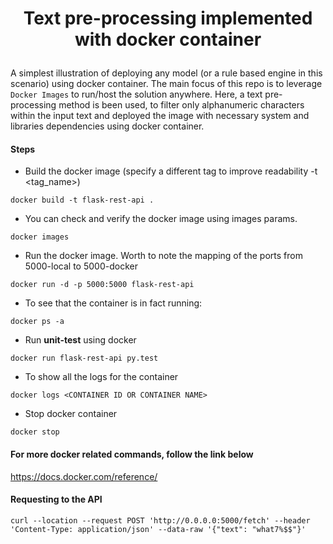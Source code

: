 # <p align=center>Text pre-processing implemented with docker container</p>
A simplest illustration of deploying any model (or a rule based engine in this scenario) using docker container. The main focus of this repo is to leverage ``Docker Images`` to run/host the solution anywhere. Here, a text pre-processing method is been used, to filter only alphanumeric characters within the input text and deployed the image with necessary system and libraries dependencies using docker container. 

#### Steps 
 - Build the docker image (specify a different tag to improve readability -t <tag_name>)
 ```buildoutcfg
docker build -t flask-rest-api .
```
 - You can check and verify the docker image using images params.
```buildoutcfg
docker images
```
 - Run the docker image. Worth to note the mapping of the ports from 5000-local to 5000-docker 
```buildoutcfg
docker run -d -p 5000:5000 flask-rest-api
```
 - To see that the container is in fact running:
```buildoutcfg
docker ps -a
```
 - Run **unit-test** using docker 
```buildoutcfg
docker run flask-rest-api py.test
```
 - To show all the logs for the container 
```buildoutcfg
docker logs <CONTAINER ID OR CONTAINER NAME>
```
 - Stop docker container 
```buildoutcfg
docker stop
```
#### For more docker related commands, follow the link below
https://docs.docker.com/reference/

#### Requesting to the API
```
curl --location --request POST 'http://0.0.0.0:5000/fetch' --header 'Content-Type: application/json' --data-raw '{"text": "what7%$$"}'
```
